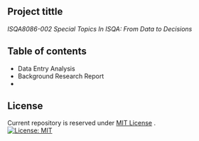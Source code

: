 ## Project tittle
*ISQA8086-002* _Special Topics In ISQA: From Data to Decisions_

## Table of contents
* Data Entry Analysis
* Background Research Report
* 
## License
Current repository is reserved under
[MIT License](https://github.com/angular/angular.js/blob/master/LICENSE) .    
[![License: MIT](https://img.shields.io/badge/License-MIT-yellow.svg)](https://opensource.org/licenses/MIT)

